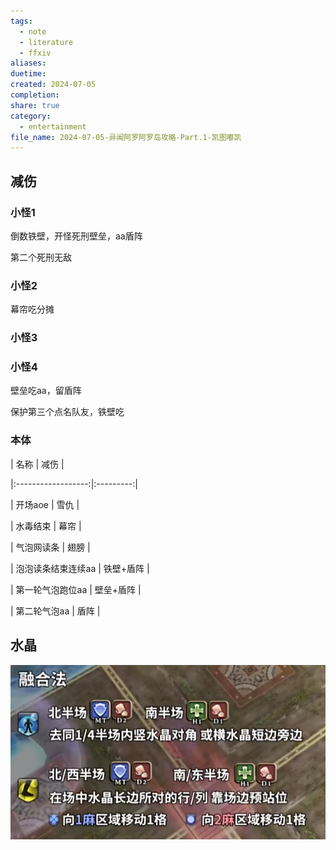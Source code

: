 ```yaml
---  
tags:  
  - note  
  - literature  
  - ffxiv  
aliases:   
duetime:   
created: 2024-07-05  
completion:   
share: true  
category:  
  - entertainment  
file_name: 2024-07-05-异闻阿罗阿罗岛攻略-Part.1-凯图嘟凯  
---  
```


  
## 减伤
  

  
### 小怪1
  

  
倒数铁壁，开怪死刑壁垒，aa盾阵
  
第二个死刑无敌
  

  
### 小怪2
  

  
幕帘吃分摊
  

  
### 小怪3
  

  
### 小怪4
  

  
壁垒吃aa，留盾阵
  
保护第三个点名队友，铁壁吃
  

  
### 本体
  

  
|        名称        |   减伤    |
  
|:------------------:|:---------:|
  
|      开场aoe       |   雪仇    |
  
|      水毒结束      |   幕帘    |
  
|     气泡网读条     |   翅膀    |
  
| 泡泡读条结束连续aa | 铁壁+盾阵 |
  
|  第一轮气泡跑位aa  | 壁垒+盾阵 |
  
|    第二轮气泡aa    | 盾阵          |
  

  
## 水晶
  

  
![Pasted image 20240705194841.png](../img/Pasted%20image%2020240705194841.png)